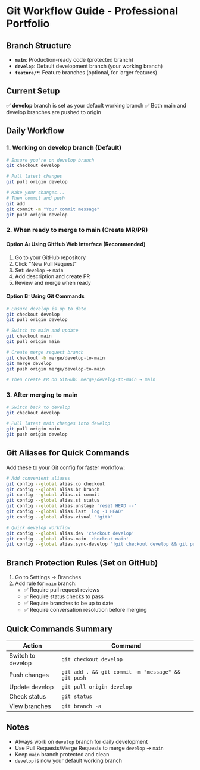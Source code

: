 # Git Workflow Guide - Professional Portfolio

## Branch Structure
- **`main`**: Production-ready code (protected branch)
- **`develop`**: Default development branch (your working branch)
- **`feature/*`**: Feature branches (optional, for larger features)

## Current Setup
✅ **develop** branch is set as your default working branch
✅ Both main and develop branches are pushed to origin

## Daily Workflow

### 1. Working on develop branch (Default)
```bash
# Ensure you're on develop branch
git checkout develop

# Pull latest changes
git pull origin develop

# Make your changes...
# Then commit and push
git add .
git commit -m "Your commit message"
git push origin develop
```

### 2. When ready to merge to main (Create MR/PR)

#### Option A: Using GitHub Web Interface (Recommended)
1. Go to your GitHub repository
2. Click "New Pull Request"
3. Set: `develop` → `main`
4. Add description and create PR
5. Review and merge when ready

#### Option B: Using Git Commands
```bash
# Ensure develop is up to date
git checkout develop
git pull origin develop

# Switch to main and update
git checkout main
git pull origin main

# Create merge request branch
git checkout -b merge/develop-to-main
git merge develop
git push origin merge/develop-to-main

# Then create PR on GitHub: merge/develop-to-main → main
```

### 3. After merging to main
```bash
# Switch back to develop
git checkout develop

# Pull latest main changes into develop
git pull origin main
git push origin develop
```

## Git Aliases for Quick Commands
Add these to your Git config for faster workflow:

```bash
# Add convenient aliases
git config --global alias.co checkout
git config --global alias.br branch
git config --global alias.ci commit
git config --global alias.st status
git config --global alias.unstage 'reset HEAD --'
git config --global alias.last 'log -1 HEAD'
git config --global alias.visual '!gitk'

# Quick develop workflow
git config --global alias.dev 'checkout develop'
git config --global alias.main 'checkout main'
git config --global alias.sync-develop '!git checkout develop && git pull origin develop'
```

## Branch Protection Rules (Set on GitHub)
1. Go to Settings → Branches
2. Add rule for `main` branch:
   - ✅ Require pull request reviews
   - ✅ Require status checks to pass
   - ✅ Require branches to be up to date
   - ✅ Require conversation resolution before merging

## Quick Commands Summary

| Action | Command |
|--------|---------|
| Switch to develop | `git checkout develop` |
| Push changes | `git add . && git commit -m "message" && git push` |
| Update develop | `git pull origin develop` |
| Check status | `git status` |
| View branches | `git branch -a` |

## Notes
- Always work on `develop` branch for daily development
- Use Pull Requests/Merge Requests to merge `develop` → `main`
- Keep `main` branch protected and clean
- `develop` is now your default working branch
